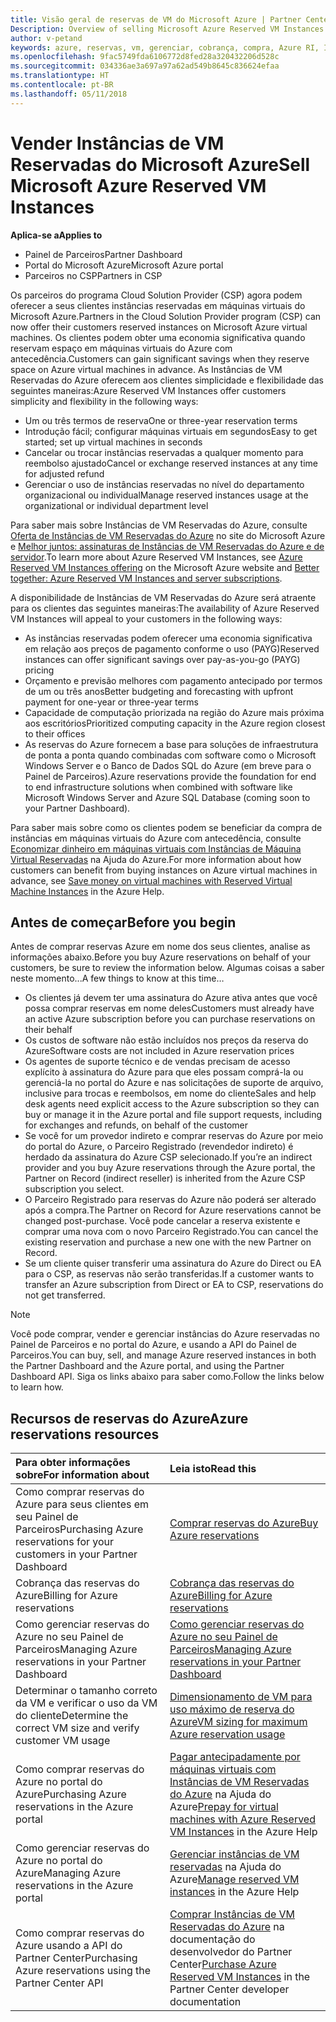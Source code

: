 ```yaml
---
title: Visão geral de reservas de VM do Microsoft Azure | Partner Center
Description: Overview of selling Microsoft Azure Reserved VM Instances in CSP.
author: v-petand
keywords: azure, reservas, vm, gerenciar, cobrança, compra, Azure RI, Instâncias de VM Reservadas do Azure
ms.openlocfilehash: 9fac5749fda6106772d8fed28a320432206d528c
ms.sourcegitcommit: 034336ae3a697a97a62ad549b8645c836624efaa
ms.translationtype: HT
ms.contentlocale: pt-BR
ms.lasthandoff: 05/11/2018
---
```

# <a name="sell-microsoft-azure-reserved-vm-instances"></a><span data-ttu-id="1078d-103">Vender Instâncias de VM Reservadas do Microsoft Azure</span><span class="sxs-lookup"><span data-stu-id="1078d-103">Sell Microsoft Azure Reserved VM Instances</span></span> 

**<span data-ttu-id="1078d-104">Aplica-se a</span><span class="sxs-lookup"><span data-stu-id="1078d-104">Applies to</span></span>**

-  <span data-ttu-id="1078d-105">Painel de Parceiros</span><span class="sxs-lookup"><span data-stu-id="1078d-105">Partner Dashboard</span></span>
-  <span data-ttu-id="1078d-106">Portal do Microsoft Azure</span><span class="sxs-lookup"><span data-stu-id="1078d-106">Microsoft Azure portal</span></span>
-  <span data-ttu-id="1078d-107">Parceiros no CSP</span><span class="sxs-lookup"><span data-stu-id="1078d-107">Partners in CSP</span></span>

<span data-ttu-id="1078d-108">Os parceiros do programa Cloud Solution Provider (CSP) agora podem oferecer a seus clientes instâncias reservadas em máquinas virtuais do Microsoft Azure.</span><span class="sxs-lookup"><span data-stu-id="1078d-108">Partners in the Cloud Solution Provider program (CSP) can now offer their customers reserved instances on Microsoft Azure virtual machines.</span></span> <span data-ttu-id="1078d-109">Os clientes podem obter uma economia significativa quando reservam espaço em máquinas virtuais do Azure com antecedência.</span><span class="sxs-lookup"><span data-stu-id="1078d-109">Customers can gain significant savings when they reserve space on Azure virtual machines in advance.</span></span> <span data-ttu-id="1078d-110">As Instâncias de VM Reservadas do Azure oferecem aos clientes simplicidade e flexibilidade das seguintes maneiras:</span><span class="sxs-lookup"><span data-stu-id="1078d-110">Azure Reserved VM Instances offer customers simplicity and flexibility in the following ways:</span></span>

-   <span data-ttu-id="1078d-111">Um ou três termos de reserva</span><span class="sxs-lookup"><span data-stu-id="1078d-111">One or three-year reservation terms</span></span> 
-   <span data-ttu-id="1078d-112">Introdução fácil; configurar máquinas virtuais em segundos</span><span class="sxs-lookup"><span data-stu-id="1078d-112">Easy to get started; set up virtual machines in seconds</span></span> 
-   <span data-ttu-id="1078d-113">Cancelar ou trocar instâncias reservadas a qualquer momento para reembolso ajustado</span><span class="sxs-lookup"><span data-stu-id="1078d-113">Cancel or exchange reserved instances at any time for adjusted refund</span></span> 
-   <span data-ttu-id="1078d-114">Gerenciar o uso de instâncias reservadas no nível do departamento organizacional ou individual</span><span class="sxs-lookup"><span data-stu-id="1078d-114">Manage reserved instances usage at the organizational or individual department level</span></span> 

<span data-ttu-id="1078d-115">Para saber mais sobre Instâncias de VM Reservadas do Azure, consulte [Oferta de Instâncias de VM Reservadas do Azure](https://azure.microsoft.com/pricing/reserved-vm-instances/) no site do Microsoft Azure e [Melhor juntos: assinaturas de Instâncias de VM Reservadas do Azure e de servidor](https://blogs.partner.microsoft.com/mpn/better-together-azure-reserved-instances-server-subscriptions/).</span><span class="sxs-lookup"><span data-stu-id="1078d-115">To learn more about Azure Reserved VM Instances, see [Azure Reserved VM Instances offering](https://azure.microsoft.com/pricing/reserved-vm-instances/) on the Microsoft Azure website and [Better together: Azure Reserved VM Instances and server subscriptions](https://blogs.partner.microsoft.com/mpn/better-together-azure-reserved-instances-server-subscriptions/).</span></span>

<span data-ttu-id="1078d-116">A disponibilidade de Instâncias de VM Reservadas do Azure será atraente para os clientes das seguintes maneiras:</span><span class="sxs-lookup"><span data-stu-id="1078d-116">The availability of Azure Reserved VM Instances will appeal to your customers in the following ways:</span></span>

-   <span data-ttu-id="1078d-117">As instâncias reservadas podem oferecer uma economia significativa em relação aos preços de pagamento conforme o uso (PAYG)</span><span class="sxs-lookup"><span data-stu-id="1078d-117">Reserved instances can offer significant savings over pay-as-you-go (PAYG) pricing</span></span>
-   <span data-ttu-id="1078d-118">Orçamento e previsão melhores com pagamento antecipado por termos de um ou três anos</span><span class="sxs-lookup"><span data-stu-id="1078d-118">Better budgeting and forecasting with upfront payment for one-year or three-year terms</span></span> 
-   <span data-ttu-id="1078d-119">Capacidade de computação priorizada na região do Azure mais próxima aos escritórios</span><span class="sxs-lookup"><span data-stu-id="1078d-119">Prioritized computing capacity in the Azure region closest to their offices</span></span>  
-   <span data-ttu-id="1078d-120">As reservas do Azure fornecem a base para soluções de infraestrutura de ponta a ponta quando combinadas com software como o Microsoft Windows Server e o Banco de Dados SQL do Azure (em breve para o Painel de Parceiros).</span><span class="sxs-lookup"><span data-stu-id="1078d-120">Azure reservations provide the foundation for end to end infrastructure solutions when combined with software like Microsoft Windows Server and Azure SQL Database (coming soon to your Partner Dashboard).</span></span>   

<span data-ttu-id="1078d-121">Para saber mais sobre como os clientes podem se beneficiar da compra de instâncias em máquinas virtuais do Azure com antecedência, consulte [Economizar dinheiro em máquinas virtuais com Instâncias de Máquina Virtual Reservadas](https://docs.microsoft.com/azure/billing/billing-save-compute-costs-reservations) na Ajuda do Azure.</span><span class="sxs-lookup"><span data-stu-id="1078d-121">For more information about how customers can benefit from buying instances on Azure virtual machines in advance, see [Save money on virtual machines with Reserved Virtual Machine Instances](https://docs.microsoft.com/azure/billing/billing-save-compute-costs-reservations) in the Azure Help.</span></span>

## <a name="before-you-begin"></a><span data-ttu-id="1078d-122">Antes de começar</span><span class="sxs-lookup"><span data-stu-id="1078d-122">Before you begin</span></span>

<span data-ttu-id="1078d-123">Antes de comprar reservas Azure em nome dos seus clientes, analise as informações abaixo.</span><span class="sxs-lookup"><span data-stu-id="1078d-123">Before you buy Azure reservations on behalf of your customers, be sure to review the information below.</span></span> <span data-ttu-id="1078d-124">Algumas coisas a saber neste momento...</span><span class="sxs-lookup"><span data-stu-id="1078d-124">A few things to know at this time…</span></span>

-   <span data-ttu-id="1078d-125">Os clientes já devem ter uma assinatura do Azure ativa antes que você possa comprar reservas em nome deles</span><span class="sxs-lookup"><span data-stu-id="1078d-125">Customers must already have an active Azure subscription before you can purchase reservations on their behalf</span></span>  
-   <span data-ttu-id="1078d-126">Os custos de software não estão incluídos nos preços da reserva do Azure</span><span class="sxs-lookup"><span data-stu-id="1078d-126">Software costs are not included in Azure reservation prices</span></span> 
-   <span data-ttu-id="1078d-127">Os agentes de suporte técnico e de vendas precisam de acesso explícito à assinatura do Azure para que eles possam comprá-la ou gerenciá-la no portal do Azure e nas solicitações de suporte de arquivo, inclusive para trocas e reembolsos, em nome do cliente</span><span class="sxs-lookup"><span data-stu-id="1078d-127">Sales and help desk agents need explicit access to the Azure subscription so they can buy or manage it in the Azure portal and file support requests, including for exchanges and refunds, on behalf of the customer</span></span>  
-   <span data-ttu-id="1078d-128">Se você for um provedor indireto e comprar reservas do Azure por meio do portal do Azure, o Parceiro Registrado (revendedor indireto) é herdado da assinatura do Azure CSP selecionado.</span><span class="sxs-lookup"><span data-stu-id="1078d-128">If you’re an indirect provider and you buy Azure reservations through the Azure portal, the Partner on Record (indirect reseller) is inherited from the Azure CSP subscription you select.</span></span> 
-   <span data-ttu-id="1078d-129">O Parceiro Registrado para reservas do Azure não poderá ser alterado após a compra.</span><span class="sxs-lookup"><span data-stu-id="1078d-129">The Partner on Record for Azure reservations cannot be changed post-purchase.</span></span> <span data-ttu-id="1078d-130">Você pode cancelar a reserva existente e comprar uma nova com o novo Parceiro Registrado.</span><span class="sxs-lookup"><span data-stu-id="1078d-130">You can cancel the existing reservation and purchase a new one with the new Partner on Record.</span></span> 
-   <span data-ttu-id="1078d-131">Se um cliente quiser transferir uma assinatura do Azure do Direct ou EA para o CSP, as reservas não serão transferidas.</span><span class="sxs-lookup"><span data-stu-id="1078d-131">If a customer wants to transfer an Azure subscription from Direct or EA to CSP, reservations do not get transferred.</span></span> 

>[!NOTE]
> <span data-ttu-id="1078d-132">Você pode comprar, vender e gerenciar instâncias do Azure reservadas no Painel de Parceiros e no portal do Azure, e usando a API do Painel de Parceiros.</span><span class="sxs-lookup"><span data-stu-id="1078d-132">You can buy, sell, and manage Azure reserved instances in both the Partner Dashboard and the Azure portal, and using the Partner Dashboard API.</span></span> <span data-ttu-id="1078d-133">Siga os links abaixo para saber como.</span><span class="sxs-lookup"><span data-stu-id="1078d-133">Follow the links below to learn how.</span></span> 

## <a name="azure-reservations-resources"></a><span data-ttu-id="1078d-134">Recursos de reservas do Azure</span><span class="sxs-lookup"><span data-stu-id="1078d-134">Azure reservations resources</span></span>
|**<span data-ttu-id="1078d-135">Para obter informações sobre</span><span class="sxs-lookup"><span data-stu-id="1078d-135">For information about</span></span>**   |**<span data-ttu-id="1078d-136">Leia isto</span><span class="sxs-lookup"><span data-stu-id="1078d-136">Read this</span></span>**    |
|:-----------------------------|:-----------------|
|<span data-ttu-id="1078d-137">Como comprar reservas do Azure para seus clientes em seu Painel de Parceiros</span><span class="sxs-lookup"><span data-stu-id="1078d-137">Purchasing Azure reservations for your customers in your Partner Dashboard</span></span>   |[<span data-ttu-id="1078d-138">Comprar reservas do Azure</span><span class="sxs-lookup"><span data-stu-id="1078d-138">Buy Azure reservations</span></span>](azure-reservations-buying.md)
|<span data-ttu-id="1078d-139">Cobrança das reservas do Azure</span><span class="sxs-lookup"><span data-stu-id="1078d-139">Billing for Azure reservations</span></span>   |[<span data-ttu-id="1078d-140">Cobrança das reservas do Azure</span><span class="sxs-lookup"><span data-stu-id="1078d-140">Billing for Azure reservations</span></span>](azure-reservations-billing.md)   |
|<span data-ttu-id="1078d-141">Como gerenciar reservas do Azure no seu Painel de Parceiros</span><span class="sxs-lookup"><span data-stu-id="1078d-141">Managing Azure reservations in your Partner Dashboard</span></span> | [<span data-ttu-id="1078d-142">Como gerenciar reservas do Azure no seu Painel de Parceiros</span><span class="sxs-lookup"><span data-stu-id="1078d-142">Managing Azure reservations in your Partner Dashboard</span></span>](azure-reservations-manage.md)
|<span data-ttu-id="1078d-143">Determinar o tamanho correto da VM e verificar o uso da VM do cliente</span><span class="sxs-lookup"><span data-stu-id="1078d-143">Determine the correct VM size and verify customer VM usage</span></span>   |[<span data-ttu-id="1078d-144">Dimensionamento de VM para uso máximo de reserva do Azure</span><span class="sxs-lookup"><span data-stu-id="1078d-144">VM sizing for maximum Azure reservation usage</span></span>](azure-usage.md)   |
|<span data-ttu-id="1078d-145">Como comprar reservas do Azure no portal do Azure</span><span class="sxs-lookup"><span data-stu-id="1078d-145">Purchasing Azure reservations in the Azure portal</span></span> | <span data-ttu-id="1078d-146">[Pagar antecipadamente por máquinas virtuais com Instâncias de VM Reservadas do Azure](https://docs.microsoft.com/azure/virtual-machines/windows/prepay-reserved-vm-instances) na Ajuda do Azure</span><span class="sxs-lookup"><span data-stu-id="1078d-146">[Prepay for virtual machines with Azure Reserved VM Instances](https://docs.microsoft.com/azure/virtual-machines/windows/prepay-reserved-vm-instances) in the Azure Help</span></span> |
|<span data-ttu-id="1078d-147">Como gerenciar reservas do Azure no portal do Azure</span><span class="sxs-lookup"><span data-stu-id="1078d-147">Managing Azure reservations in the Azure portal</span></span>   |<span data-ttu-id="1078d-148">[Gerenciar instâncias de VM reservadas](https://docs.microsoft.com/azure/billing/billing-manage-reserved-vm-instance) na Ajuda do Azure</span><span class="sxs-lookup"><span data-stu-id="1078d-148">[Manage reserved VM instances](https://docs.microsoft.com/azure/billing/billing-manage-reserved-vm-instance) in the Azure Help</span></span>  |
|<span data-ttu-id="1078d-149">Como comprar reservas do Azure usando a API do Partner Center</span><span class="sxs-lookup"><span data-stu-id="1078d-149">Purchasing Azure reservations using the Partner Center API</span></span> | <span data-ttu-id="1078d-150">[Comprar Instâncias de VM Reservadas do Azure](https://docs.microsoft.com/partner-center/develop/purchase-azure-reserved-vm-instances) na documentação do desenvolvedor do Partner Center</span><span class="sxs-lookup"><span data-stu-id="1078d-150">[Purchase Azure Reserved VM Instances](https://docs.microsoft.com/partner-center/develop/purchase-azure-reserved-vm-instances) in the Partner Center developer documentation</span></span>

 


